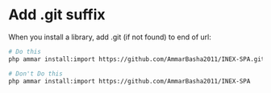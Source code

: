 # Add .git suffix

When you install a library, add .git (if not found) to end of url:

```bash
# Do this
php ammar install:import https://github.com/AmmarBasha2011/INEX-SPA.git

# Don't Do this
php ammar install:import https://github.com/AmmarBasha2011/INEX-SPA
```
